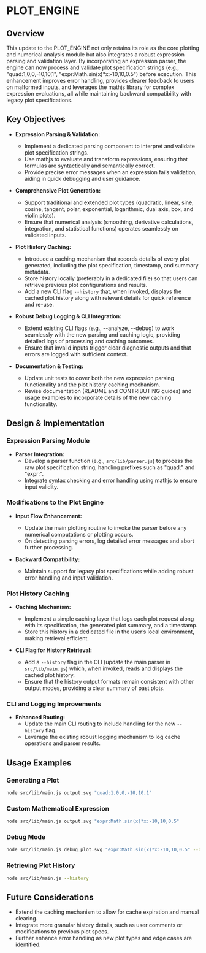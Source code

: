 # PLOT_ENGINE

## Overview
This update to the PLOT_ENGINE not only retains its role as the core plotting and numerical analysis module but also integrates a robust expression parsing and validation layer. By incorporating an expression parser, the engine can now process and validate plot specification strings (e.g., "quad:1,0,0,-10,10,1", "expr:Math.sin(x)*x:-10,10,0.5") before execution. This enhancement improves error handling, provides clearer feedback to users on malformed inputs, and leverages the mathjs library for complex expression evaluations, all while maintaining backward compatibility with legacy plot specifications.

## Key Objectives
- **Expression Parsing & Validation:**
  - Implement a dedicated parsing component to interpret and validate plot specification strings.
  - Use mathjs to evaluate and transform expressions, ensuring that formulas are syntactically and semantically correct.
  - Provide precise error messages when an expression fails validation, aiding in quick debugging and user guidance.

- **Comprehensive Plot Generation:**
  - Support traditional and extended plot types (quadratic, linear, sine, cosine, tangent, polar, exponential, logarithmic, dual axis, box, and violin plots).
  - Ensure that numerical analysis (smoothing, derivative calculations, integration, and statistical functions) operates seamlessly on validated inputs.

- **Plot History Caching:**
  - Introduce a caching mechanism that records details of every plot generated, including the plot specification, timestamp, and summary metadata.
  - Store history locally (preferably in a dedicated file) so that users can retrieve previous plot configurations and results.
  - Add a new CLI flag `--history` that, when invoked, displays the cached plot history along with relevant details for quick reference and re-use.

- **Robust Debug Logging & CLI Integration:**
  - Extend existing CLI flags (e.g., --analyze, --debug) to work seamlessly with the new parsing and caching logic, providing detailed logs of processing and caching outcomes.
  - Ensure that invalid inputs trigger clear diagnostic outputs and that errors are logged with sufficient context.

- **Documentation & Testing:**
  - Update unit tests to cover both the new expression parsing functionality and the plot history caching mechanism.
  - Revise documentation (README and CONTRIBUTING guides) and usage examples to incorporate details of the new caching functionality.

## Design & Implementation
### Expression Parsing Module
- **Parser Integration:**
  - Develop a parser function (e.g., `src/lib/parser.js`) to process the raw plot specification string, handling prefixes such as "quad:" and "expr:".
  - Integrate syntax checking and error handling using mathjs to ensure input validity.

### Modifications to the Plot Engine
- **Input Flow Enhancement:**
  - Update the main plotting routine to invoke the parser before any numerical computations or plotting occurs.
  - On detecting parsing errors, log detailed error messages and abort further processing.

- **Backward Compatibility:**
  - Maintain support for legacy plot specifications while adding robust error handling and input validation.

### Plot History Caching
- **Caching Mechanism:**
  - Implement a simple caching layer that logs each plot request along with its specification, the generated plot summary, and a timestamp.
  - Store this history in a dedicated file in the user’s local environment, making retrieval efficient.

- **CLI Flag for History Retrieval:**
  - Add a `--history` flag in the CLI (update the main parser in `src/lib/main.js`) which, when invoked, reads and displays the cached plot history.
  - Ensure that the history output formats remain consistent with other output modes, providing a clear summary of past plots.

### CLI and Logging Improvements
- **Enhanced Routing:**
  - Update the main CLI routing to include handling for the new `--history` flag.
  - Leverage the existing robust logging mechanism to log cache operations and parser results.

## Usage Examples
### Generating a Plot
```bash
node src/lib/main.js output.svg "quad:1,0,0,-10,10,1"
```

### Custom Mathematical Expression
```bash
node src/lib/main.js output.svg "expr:Math.sin(x)*x:-10,10,0.5"
```

### Debug Mode
```bash
node src/lib/main.js debug_plot.svg "expr:Math.sin(x)*x:-10,10,0.5" --debug
```

### Retrieving Plot History
```bash
node src/lib/main.js --history
```

## Future Considerations
- Extend the caching mechanism to allow for cache expiration and manual clearing.
- Integrate more granular history details, such as user comments or modifications to previous plot specs.
- Further enhance error handling as new plot types and edge cases are identified.
